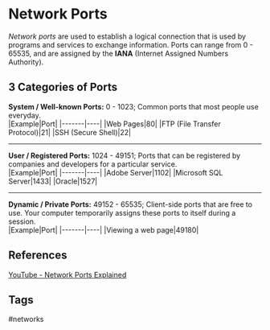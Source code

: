 # Network Ports 

*Network ports* are used to establish a logical connection that is used by programs and services to exchange information. Ports can range from 0 - 65535, and are assigned by the **IANA** (Internet Assigned Numbers Authority).  

## 3 Categories of Ports
**System / Well-known Ports:** 0 - 1023; Common ports that most people use everyday.   
|Example|Port|
|-------|----|
|Web Pages|80|
|FTP (File Transfer Protocol)|21|
|SSH (Secure Shell)|22|

---
**User / Registered Ports:** 1024 - 49151; Ports that can be registered by companies and developers for a particular service.  
|Example|Port|
|-------|----|
|Adobe Server|1102|
|Microsoft SQL Server|1433| 
|Oracle|1527|

--- 
**Dynamic / Private Ports:** 49152 - 65535; Client-side ports that are free to use. Your computer temporarily assigns these ports to itself during a session.  
|Example|Port|
|-------|----|
|Viewing a web page|49180|

## References
[YouTube - Network Ports Explained](https://www.youtube.com/watch?v=g2fT-g9PX9o)

## Tags
#networks
